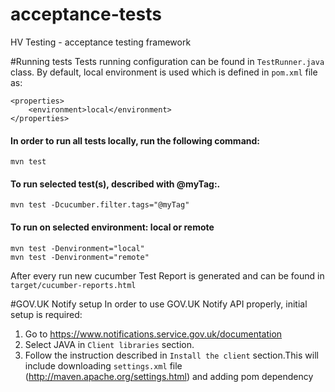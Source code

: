 # acceptance-tests

HV Testing - acceptance testing framework

#Running tests
Tests running configuration can be found in `TestRunner.java` class. 
By default, local environment is used which is defined in `pom.xml` file as: 
```
<properties>
    <environment>local</environment>
</properties>
```
#### In order to run all tests locally, run the following command:

```shell
mvn test
```
#### To run selected test(s), described with @myTag:.
```
mvn test -Dcucumber.filter.tags="@myTag"
```

#### To run on selected environment: local or remote
```
mvn test -Denvironment="local"
mvn test -Denvironment="remote"
```

After every run new cucumber Test Report is generated and can be found in `target/cucumber-reports.html`

#GOV.UK Notify setup
In order to use GOV.UK Notify API properly, initial setup is required:
1. Go to https://www.notifications.service.gov.uk/documentation
2. Select JAVA in `Client libraries` section.
3. Follow the instruction described in `Install the client` section.This will include downloading `settings.xml` file (http://maven.apache.org/settings.html) and adding pom dependency

